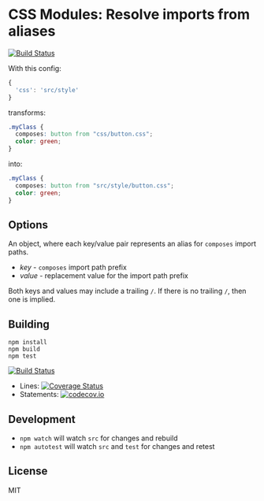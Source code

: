 # CSS Modules: Resolve imports from aliases

[![Build Status](https://travis-ci.org/pekim/postcss-modules-resolve-from-alias.svg?branch=master)](https://travis-ci.org/pekim/postcss-modules-resolve-from-alias)

With this config:

```javascript
{
  'css': 'src/style'
}
```

transforms:

```css
.myClass {
  composes: button from "css/button.css";
  color: green;
}
```

into:

```css
.myClass {
  composes: button from "src/style/button.css";
  color: green;
}
```

## Options

An object, where each key/value pair represents an alias for `composes` import paths.
- _key_ - `composes` import path prefix
- _value_ - replacement value for the import path prefix

Both keys and values may include a trailing `/`.
If there is no trailing `/`, then one is implied.

## Building

```
npm install
npm build
npm test
```

[![Build Status](https://travis-ci.org/pekim/postcss-modules-resolve-from-alias.svg?branch=master)](https://travis-ci.org/pekim/postcss-modules-resolve-from-alias)

* Lines: [![Coverage Status](https://coveralls.io/repos/pekim/postcss-modules-resolve-from-alias/badge.svg?branch=master&service=github)](https://coveralls.io/github/pekim/postcss-modules-resolve-from-alias?branch=master)
* Statements: [![codecov.io](http://codecov.io/github/pekim/postcss-modules-resolve-from-alias/coverage.svg?branch=master)](http://codecov.io/github/pekim/postcss-modules-resolve-from-alias?branch=master)

## Development

- `npm watch` will watch `src` for changes and rebuild
- `npm autotest` will watch `src` and `test` for changes and retest

## License

MIT
